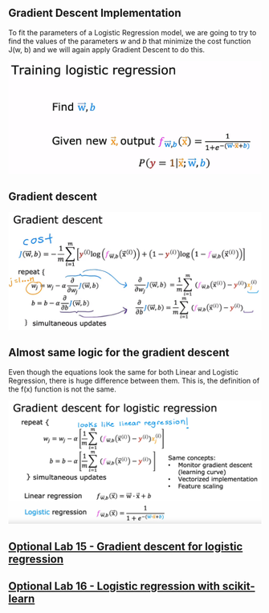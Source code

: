 ## Gradient Descent Implementation

To fit the parameters of a Logistic Regression model, we are going to try to find the values of the parameters *w* and *b* that minimize the cost function J(w, b) and we will again apply Gradient Descent to do this. 

![alt text](./img/image1.png)

## Gradient descent

![alt text](./img/image2.png)

## Almost same logic for the gradient descent

Even though the equations look the same for both Linear and Logistic Regression, there is huge difference between them. This is, the definition of the f(x) function is not the same. 

![alt text](./img/image3.png)

## [Optional Lab 15 - Gradient descent for logistic regression](./Optional%20Lab%2015%20-%20Gradient%20descent%20for%20logistic%20regression/)

## [Optional Lab 16 - Logistic regression with scikit-learn](./Optional%20Lab%2016%20-%20Logistic%20regression%20with%20scikit-learn/)